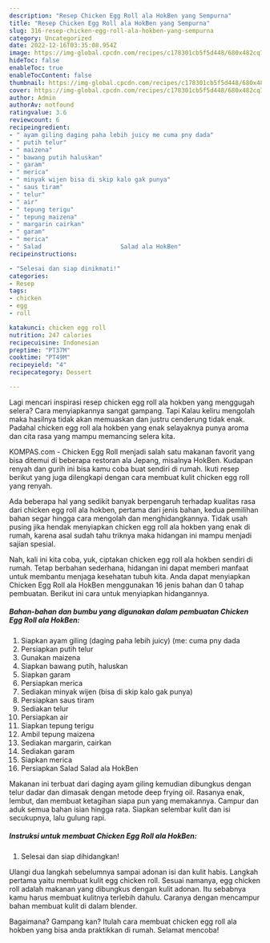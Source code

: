 ```yaml
---
description: "Resep Chicken Egg Roll ala HokBen yang Sempurna"
title: "Resep Chicken Egg Roll ala HokBen yang Sempurna"
slug: 316-resep-chicken-egg-roll-ala-hokben-yang-sempurna
category: Uncategorized
date: 2022-12-16T03:35:08.954Z
image: https://img-global.cpcdn.com/recipes/c178301cb5f5d448/680x482cq70/chicken-egg-roll-ala-hokben-foto-resep-utama.jpg
hideToc: false
enableToc: true
enableTocContent: false
thumbnail: https://img-global.cpcdn.com/recipes/c178301cb5f5d448/680x482cq70/chicken-egg-roll-ala-hokben-foto-resep-utama.jpg
cover: https://img-global.cpcdn.com/recipes/c178301cb5f5d448/680x482cq70/chicken-egg-roll-ala-hokben-foto-resep-utama.jpg
author: Admin
authorAv: notfound
ratingvalue: 3.6
reviewcount: 6
recipeingredient:
- " ayam giling daging paha lebih juicy me cuma pny dada"
- " putih telur"
- " maizena"
- " bawang putih haluskan"
- " garam"
- " merica"
- " minyak wijen bisa di skip kalo gak punya"
- " saus tiram"
- " telur"
- " air"
- " tepung terigu"
- " tepung maizena"
- " margarin cairkan"
- " garam"
- " merica"
- " Salad                      Salad ala HokBen"
recipeinstructions:

- "Selesai dan siap dinikmati!"
categories:
- Resep
tags:
- chicken
- egg
- roll

katakunci: chicken egg roll 
nutrition: 247 calories
recipecuisine: Indonesian
preptime: "PT37M"
cooktime: "PT49M"
recipeyield: "4"
recipecategory: Dessert

---
```



Lagi mencari inspirasi resep chicken egg roll ala hokben yang menggugah selera? Cara menyiapkannya sangat gampang. Tapi Kalau keliru mengolah maka hasilnya tidak akan memuaskan dan justru cenderung tidak enak. Padahal chicken egg roll ala hokben yang enak selayaknya punya aroma dan cita rasa yang mampu memancing selera kita.


KOMPAS.com - Chicken Egg Roll menjadi salah satu makanan favorit yang bisa ditemui di beberapa restoran ala Jepang, misalnya HokBen. Kudapan renyah dan gurih ini bisa kamu coba buat sendiri di rumah. Ikuti resep berikut yang juga dilengkapi dengan cara membuat kulit chicken egg roll yang renyah.

Ada beberapa hal yang sedikit banyak berpengaruh terhadap kualitas rasa dari chicken egg roll ala hokben, pertama dari jenis bahan, kedua pemilihan bahan segar hingga cara mengolah dan menghidangkannya. Tidak usah pusing jika hendak menyiapkan chicken egg roll ala hokben yang enak di rumah, karena asal sudah tahu triknya maka hidangan ini mampu menjadi sajian spesial.


Nah, kali ini kita coba, yuk, ciptakan chicken egg roll ala hokben sendiri di rumah. Tetap berbahan sederhana, hidangan ini dapat memberi manfaat untuk membantu menjaga kesehatan tubuh kita. Anda dapat menyiapkan Chicken Egg Roll ala HokBen menggunakan 16 jenis bahan dan 0 tahap pembuatan. Berikut ini cara untuk menyiapkan hidangannya.

<!--inarticleads1-->

##### Bahan-bahan dan bumbu yang digunakan dalam pembuatan Chicken Egg Roll ala HokBen:

1. Siapkan  ayam giling (daging paha lebih juicy) (me: cuma pny dada
1. Persiapkan  putih telur
1. Gunakan  maizena
1. Siapkan  bawang putih, haluskan
1. Siapkan  garam
1. Persiapkan  merica
1. Sediakan  minyak wijen (bisa di skip kalo gak punya)
1. Persiapkan  saus tiram
1. Sediakan  telur
1. Persiapkan  air
1. Siapkan  tepung terigu
1. Ambil  tepung maizena
1. Sediakan  margarin, cairkan
1. Sediakan  garam
1. Siapkan  merica
1. Persiapkan  Salad                      Salad ala HokBen


Makanan ini terbuat dari daging ayam giling kemudian dibungkus dengan telur dadar dan dimasak dengan metode deep frying oil. Rasanya enak, lembut, dan membuat ketagihan siapa pun yang memakannya. Campur dan aduk semua bahan isian hingga rata. Siapkan selembar kulit dan isi secukupnya, lalu gulung rapi. 

<!--inarticleads2-->

##### Instruksi untuk membuat Chicken Egg Roll ala HokBen:


1. Selesai dan siap dihidangkan!

Ulangi dua langkah sebelumnya sampai adonan isi dan kulit habis. Langkah pertama yaitu membuat kulit egg chicken roll. Sesuai namanya, egg chicken roll adalah makanan yang dibungkus dengan kulit adonan. Itu sebabnya kamu harus membuat kulitnya terlebih dahulu. Caranya dengan mencampur bahan membuat kulit di dalam blender. 

Bagaimana? Gampang kan? Itulah cara membuat chicken egg roll ala hokben yang bisa anda praktikkan di rumah. Selamat mencoba!
